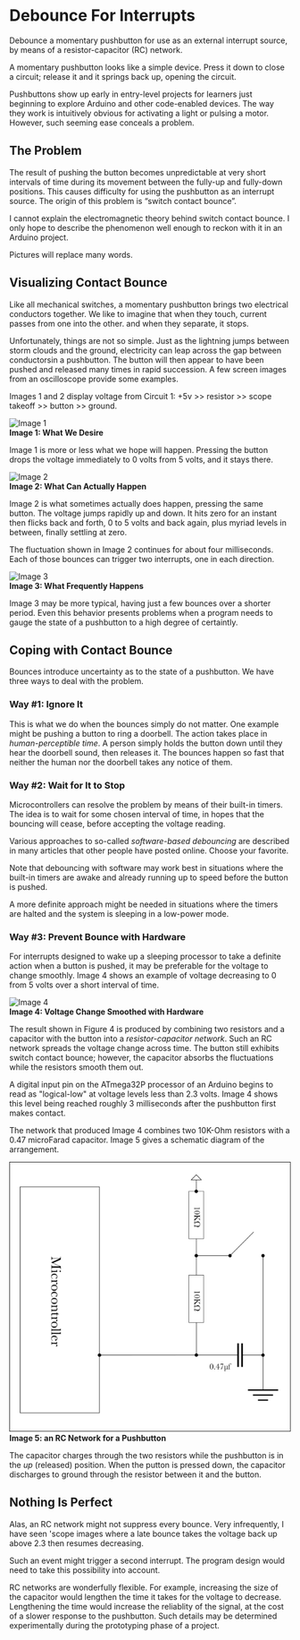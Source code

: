 # Debounce For Interrupts
Debounce a momentary pushbutton for use as an external interrupt source, by means of a resistor-capacitor (RC) network.

A momentary pushbutton looks like a simple device. Press it down to close a circuit; release it and it springs back up, opening the circuit. 

Pushbuttons show up early in entry-level projects for learners just beginning to explore Arduino and other code-enabled devices. The way they work is intuitively obvious for activating a light or pulsing a motor. However, such seeming ease conceals a problem.

## The Problem
The result of pushing the button becomes unpredictable at very short intervals of time during its movement between the fully-up and fully-down positions. This causes difficulty for using the pushbutton as an interrupt source. The origin of this problem is &ldquo;switch contact bounce&rdquo;.

I cannot explain the electromagnetic theory behind switch contact bounce. I only hope to describe the phenomenon well enough to reckon with it in an Arduino project.

Pictures will replace many words.

## Visualizing Contact Bounce
Like all mechanical switches, a momentary pushbutton brings two electrical conductors together. We like to imagine that when they touch, current passes from one into the other. and when they separate, it stops.

Unfortunately, things are not so simple. Just as the lightning jumps between storm clouds and the ground, electricity can leap across the gap between conductorsin a pushbutton. The button will then appear to have been pushed and released many times in rapid succession. A few screen images from an oscilloscope provide some examples.

Images 1 and 2 display voltage from Circuit 1: +5v >> resistor >> scope takeoff >> button >> ground.

![Image 1](./images/image1.png)<br>
**Image 1: What We Desire**

Image 1 is more or less what we hope will happen. Pressing the button drops the voltage immediately to 0 volts from 5 volts, and it stays there.

![Image 2](./images/image2.png)<br>
**Image 2: What Can Actually Happen**

Image 2 is what sometimes actually does happen, pressing the same button. The voltage jumps rapidly up and down. It hits zero for an instant then flicks back and forth, 0 to 5 volts and back again, plus myriad levels in between, finally settling at zero.

The fluctuation shown in Image 2 continues for about four milliseconds. Each of those bounces can trigger two interrupts, one in each direction.

![Image 3](./images/image3.png)<br>
**Image 3: What Frequently Happens**

Image 3 may be more typical, having just a few bounces over a shorter period. Even this behavior presents problems when a program needs to gauge the state of a pushbutton to a high degree of certaintly. 

## Coping with Contact Bounce
Bounces introduce uncertainty as to the state of a pushbutton. We have three ways to deal with the problem.

### Way #1: Ignore It
This is what we do when the bounces simply do not matter. One example might be pushing a button to ring a doorbell. The action takes place in *human-perceptible time*. A person simply holds the button down until they hear the doorbell sound, then releases it. The bounces happen so fast that neither the human nor the doorbell takes any notice of them.

### Way #2: Wait for It to Stop
Microcontrollers can resolve the problem by means of their built-in timers. The idea is to wait for some chosen interval of time, in hopes that the bouncing will cease, before accepting the voltage reading. 

Various approaches to so-called *software-based debouncing* are described in many articles that other people have posted online. Choose your favorite. 

Note that debouncing with software may work best in situations where the built-in timers are awake and already running up to speed before the button is pushed.

A more definite approach might be needed in situations where the timers are halted and the system is sleeping in a low-power mode.

### Way #3: Prevent Bounce with Hardware
For interrupts designed to wake up a sleeping processor to take a definite action when a button is pushed, it may be preferable for the voltage to change smoothly. Image 4 shows an example of voltage decreasing to 0 from 5 volts over a short interval of time.

![Image 4](./images/image4.png)<br>
**Image 4: Voltage Change Smoothed with Hardware**

The result shown in Figure 4 is produced by combining two resistors and a capacitor with the button into a *resistor-capacitor network*. Such an RC network spreads the voltage change across time. The button still exhibits switch contact bounce; however, the capacitor absorbs the fluctuations while the resistors smooth them out.

A digital input pin on the ATmega32P processor of an Arduino begins to read as "logical-low" at voltage levels less than 2.3 volts. Image 4 shows this level being reached roughly 3 milliseconds after the pushbutton first makes contact. 

The network that produced Image 4 combines two 10K-Ohm resistors with a 0.47 microFarad capacitor. Image 5 gives a schematic diagram of the arrangement.

![Image 5](./images/image5.png)<br>
**Image 5: an RC Network for a Pushbutton**

The capacitor charges through the two resistors while the pushbutton is in the *up* (released) position. When the putton is pressed down, the capacitor discharges to ground through the resistor between it and the button.  

## Nothing Is Perfect
Alas, an RC network might not suppress every bounce. Very infrequently, I have seen 'scope images where a late bounce takes the voltage back up above 2.3 then resumes decreasing. 

Such an event might trigger a second interrupt. The program design would need to take this possibility into account.

RC networks are wonderfully flexible. For example, increasing the size of the capacitor would lengthen the time it takes for the voltage to decrease. Lengthening the time would increase the reliablity of the signal, at the cost of a slower response to the pushbutton. Such details may be determined experimentally during the prototyping phase of a project. 
